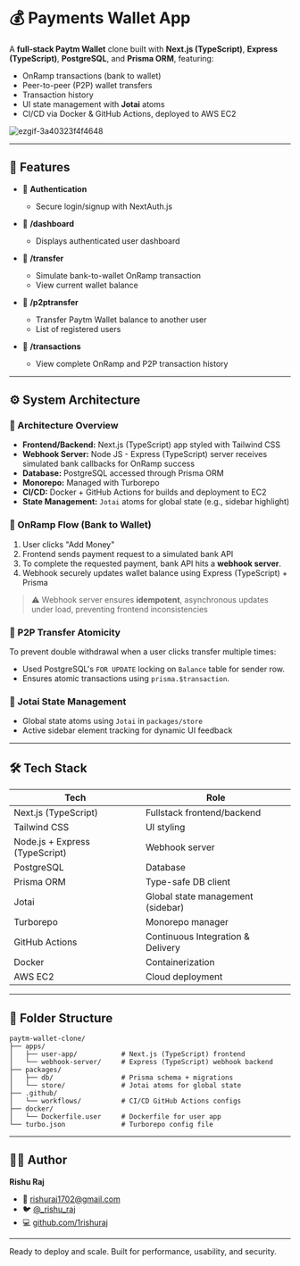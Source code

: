 # 💰 Payments Wallet App

A **full-stack Paytm Wallet** clone built with **Next.js (TypeScript)**, **Express (TypeScript)**, **PostgreSQL**, and **Prisma ORM**, featuring:

* OnRamp transactions (bank to wallet)
* Peer-to-peer (P2P) wallet transfers
* Transaction history
* UI state management with **Jotai** atoms
* CI/CD via Docker & GitHub Actions, deployed to AWS EC2


![ezgif-3a40323f4f4648](https://github.com/user-attachments/assets/5f0b6f54-6a02-4a45-a0d2-bd5c89eb2389)

---

## 🚀 Features

* 🔐 **Authentication**

  * Secure login/signup with NextAuth.js

* 🏦 **/dashboard**

  * Displays authenticated user dashboard

* 💸 **/transfer**

  * Simulate bank-to-wallet OnRamp transaction
  * View current wallet balance

* 👥 **/p2ptransfer**

  * Transfer Paytm Wallet balance to another user
  * List of registered users

* 📜 **/transactions**

  * View complete OnRamp and P2P transaction history



---

## ⚙️ System Architecture

### 🧠 Architecture Overview

* **Frontend/Backend:** Next.js (TypeScript) app styled with Tailwind CSS
* **Webhook Server:** Node JS - Express (TypeScript) server receives simulated bank callbacks for OnRamp success
* **Database:** PostgreSQL accessed through Prisma ORM
* **Monorepo:** Managed with Turborepo
* **CI/CD:** Docker + GitHub Actions for builds and deployment to EC2
* **State Management:** `Jotai` atoms for global state (e.g., sidebar highlight)


### 🔄 OnRamp Flow (Bank to Wallet)

1. User clicks "Add Money"
2. Frontend sends payment request to a simulated bank API
3. To complete the requested payment, bank API hits a **webhook server**. 
4. Webhook securely updates wallet balance using Express (TypeScript) + Prisma

> ⚠️ Webhook server ensures **idempotent**, asynchronous updates under load, preventing frontend inconsistencies

### 🔐 P2P Transfer Atomicity

To prevent double withdrawal when a user clicks transfer multiple times:
- Used PostgreSQL's `FOR UPDATE` locking on `Balance` table for sender row.
- Ensures atomic transactions using `prisma.$transaction`. 

### 🎨 Jotai State Management

* Global state atoms using `Jotai` in `packages/store`
* Active sidebar element tracking for dynamic UI feedback

---

## 🛠️ Tech Stack

| Tech              | Role                              |
| ----------------- | --------------------------------- |
| Next.js (TypeScript)| Fullstack frontend/backend        |
| Tailwind CSS      | UI styling                        |
| Node.js + Express (TypeScript) | Webhook server                    |
| PostgreSQL        | Database                          |
| Prisma ORM        | Type-safe DB client               |
| Jotai             | Global state management (sidebar) |
| Turborepo         | Monorepo manager                  |
| GitHub Actions    | Continuous Integration & Delivery |
| Docker            | Containerization                  |
| AWS EC2           | Cloud deployment                  |

---

## 📂 Folder Structure

```
paytm-wallet-clone/
├── apps/
│   ├── user-app/           # Next.js (TypeScript) frontend
│   └── webhook-server/     # Express (TypeScript) webhook backend
├── packages/
│   ├── db/                 # Prisma schema + migrations
│   └── store/              # Jotai atoms for global state
├── .github/
│   └── workflows/          # CI/CD GitHub Actions configs
├── docker/                
│   └── Dockerfile.user     # Dockerfile for user app
└── turbo.json              # Turborepo config file
```

---

## 👨‍💻 Author

**Rishu Raj**

* 📧 [rishuraj1702@gmail.com](mailto:rishuraj1702@gmail.com)
* 🐦 [@\_rishu\_raj](https://x.com/_rishu_raj)
* 💻 [github.com/1rishuraj](https://github.com/1rishuraj)

---

Ready to deploy and scale. Built for performance, usability, and security.
